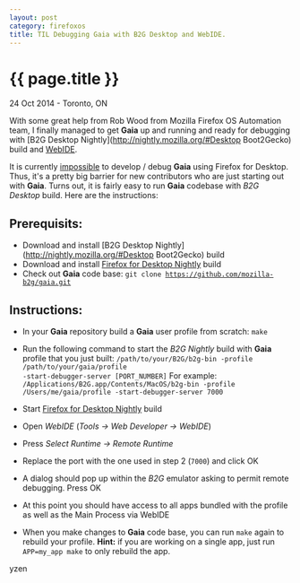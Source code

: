 ```yaml
---
layout: post
category: firefoxos
title: TIL Debugging Gaia with B2G Desktop and WebIDE.
---
```


{{ page.title }}
================

<p class="meta">24 Oct 2014 - Toronto, ON</p>

With some great help from Rob Wood from Mozilla Firefox OS Automation team, I finally managed to get **Gaia** up and running and ready for debugging with [B2G Desktop Nightly](http://nightly.mozilla.org/#Desktop Boot2Gecko) build and [WebIDE](https://developer.mozilla.org/en-US/docs/Tools/WebIDE).

It is currently [impossible](https://bugzilla.mozilla.org/show_bug.cgi?id=1070830) to develop / debug **Gaia** using Firefox for Desktop. Thus, it's a pretty big barrier for new contributors who are just starting out with **Gaia**. Turns out, it is fairly easy to run **Gaia** codebase with *B2G Desktop* build. Here are the instructions:

Prerequisits:
------------

* Download and install [B2G Desktop Nightly](http://nightly.mozilla.org/#Desktop Boot2Gecko) build
* Download and install [Firefox for Desktop Nightly](http://nightly.mozilla.org/#Desktop) build
* Check out **Gaia** code base: <code>git clone https://github.com/mozilla-b2g/gaia.git</code>

Instructions:
------------

* In your **Gaia** repository build a **Gaia** user profile from scratch:
<code>make</code>

* Run the following command to start the *B2G Nightly* build with **Gaia** profile that you just built:
<code>/path/to/your/B2G/b2g-bin -profile /path/to/your/gaia/profile -start-debugger-server [PORT_NUMBER]</code>
For example: <code>/Applications/B2G.app/Contents/MacOS/b2g-bin -profile /Users/me/gaia/profile -start-debugger-server 7000</code>

* Start [Firefox for Desktop Nightly](http://nightly.mozilla.org/#Desktop) build

* Open *WebIDE* (*Tools -> Web Developer -> WebIDE*)

* Press *Select Runtime -> Remote Runtime*

* Replace the port with the one used in step 2 (<code>7000</code>) and click OK

* A dialog should pop up within the *B2G* emulator asking to permit remote debugging. Press OK

* At this point you should have access to all apps bundled with the profile as well as the Main Process via WebIDE

* When you make changes to **Gaia** code base, you can run <code>make</code> again to rebuild your profile. **Hint:** if you are working on a single app, just run <code>APP=my_app make</code> to only rebuild the app.

yzen
